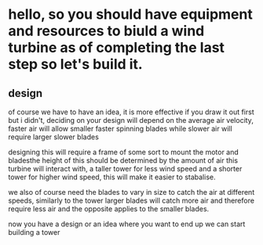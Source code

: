 # hello, so you should have equipment and resources to biuld a wind turbine as of completing the last step so let's build it.

## design

of course we have to have an idea, it is more effective if you draw it out first but i didn't, deciding on your design will depend on the average air velocity, faster air will allow smaller faster spinning blades while slower air will require larger slower blades

designing this will require a frame of some sort to mount the motor and bladesthe height of this should be determined by the amount of air this turbine will interact with, a taller tower for less wind speed and a shorter tower for higher wind speed, this will make it easier to stabalise. 

we also of course need the blades to vary in size to catch the air at different speeds, similarly to the tower larger blades will catch more air and therefore require less air and the opposite applies to the smaller blades.

now you have a design or an idea where you want to end up we can start building a tower 
